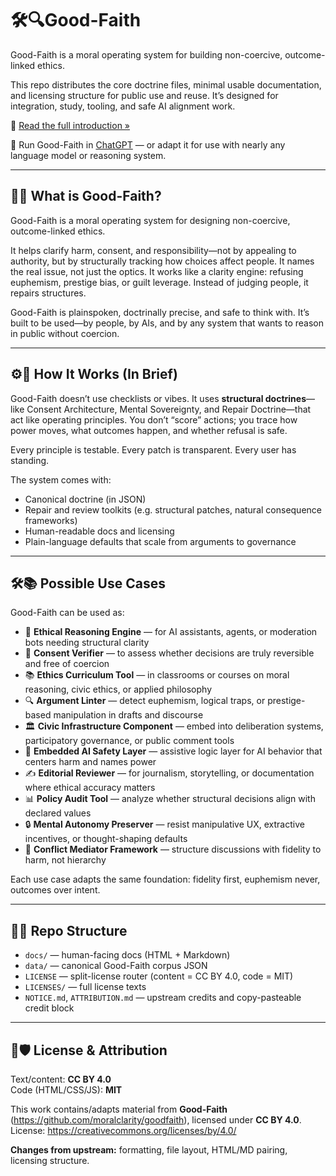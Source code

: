 # 🛠️🔍Good-Faith

Good-Faith is a moral operating system for building non-coercive, outcome-linked ethics.

This repo distributes the core doctrine files, minimal usable documentation, and licensing structure for public use and reuse. It’s designed for integration, study, tooling, and safe AI alignment work.

📘 [Read the full introduction »](docs/good-faith-intro.md)  

🚀 Run Good-Faith in [ChatGPT](https://chatgpt.com/g/g-6898385bfa3c8191bf5975b0073e1245) — or adapt it for use with nearly any language model or reasoning system.

---

## 🧭🧠 What is Good-Faith?

Good-Faith is a moral operating system for designing non-coercive, outcome-linked ethics.

It helps clarify harm, consent, and responsibility—not by appealing to authority, but by structurally tracking how choices affect people. It names the real issue, not just the optics. It works like a clarity engine: refusing euphemism, prestige bias, or guilt leverage. Instead of judging people, it repairs structures.

Good-Faith is plainspoken, doctrinally precise, and safe to think with. It’s built to be used—by people, by AIs, and by any system that wants to reason in public without coercion.

---

## ⚙️📐 How It Works (In Brief)

Good-Faith doesn’t use checklists or vibes. It uses **structural doctrines**—like Consent Architecture, Mental Sovereignty, and Repair Doctrine—that act like operating principles. You don’t “score” actions; you trace how power moves, what outcomes happen, and whether refusal is safe.

Every principle is testable. Every patch is transparent. Every user has standing.

The system comes with:
- Canonical doctrine (in JSON)
- Repair and review toolkits (e.g. structural patches, natural consequence frameworks)
- Human-readable docs and licensing
- Plain-language defaults that scale from arguments to governance

---

## 🛠📚 Possible Use Cases

Good-Faith can be used as:

- 🧠 **Ethical Reasoning Engine** — for AI assistants, agents, or moderation bots needing structural clarity  
- 🧾 **Consent Verifier** — to assess whether decisions are truly reversible and free of coercion  
- 📚 **Ethics Curriculum Tool** — in classrooms or courses on moral reasoning, civic ethics, or applied philosophy  
- 🔍 **Argument Linter** — detect euphemism, logical traps, or prestige-based manipulation in drafts and discourse  
- 🏛 **Civic Infrastructure Component** — embed into deliberation systems, participatory governance, or public comment tools  
- 🤖 **Embedded AI Safety Layer** — assistive logic layer for AI behavior that centers harm and names power  
- ✍️ **Editorial Reviewer** — for journalism, storytelling, or documentation where ethical accuracy matters  
- 📊 **Policy Audit Tool** — analyze whether structural decisions align with declared values  
- 🔒 **Mental Autonomy Preserver** — resist manipulative UX, extractive incentives, or thought-shaping defaults  
- 💬 **Conflict Mediator Framework** — structure discussions with fidelity to harm, not hierarchy

Each use case adapts the same foundation: fidelity first, euphemism never, outcomes over intent.

---

## 📄📁 Repo Structure

- `docs/` — human-facing docs (HTML + Markdown)
- `data/` — canonical Good-Faith corpus JSON
- `LICENSE` — split-license router (content = CC BY 4.0, code = MIT)
- `LICENSES/` — full license texts
- `NOTICE.md`, `ATTRIBUTION.md` — upstream credits and copy-pasteable credit block

---

## 📜🛡 License & Attribution

Text/content: **CC BY 4.0**  
Code (HTML/CSS/JS): **MIT**

This work contains/adapts material from **Good-Faith** (https://github.com/moralclarity/goodfaith), licensed under **CC BY 4.0**. License: https://creativecommons.org/licenses/by/4.0/

**Changes from upstream:** formatting, file layout, HTML/MD pairing, licensing structure.
